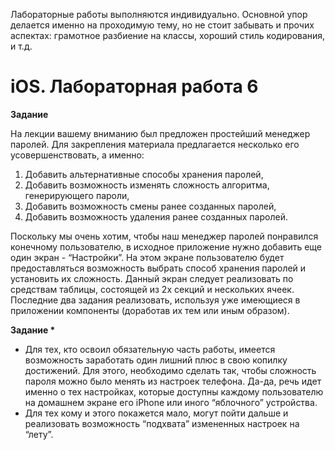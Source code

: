 Лабораторные работы выполняются индивидуально. Основной упор делается именно на проходимую тему, но не стоит забывать и прочих аспектах: грамотное разбиение на классы, хороший стиль кодирования, и т.д.

iOS. Лабораторная работа 6
==========================

**Задание**

На лекции вашему вниманию был предложен простейший менеджер паролей. Для закрепления материала предлагается несколько его усовершенствовать, а именно:

1. Добавить альтернативные способы хранения паролей,
2. Добавить возможность изменять сложность алгоритма, генерирующего пароли,
3. Добавить возможность смены ранее созданных паролей,
4. Добавить возможность удаления ранее созданных паролей.

Поскольку мы очень хотим, чтобы наш менеджер паролей понравился конечному пользователю, в исходное приложение нужно добавить еще один экран - “Настройки”. На этом экране пользователю будет предоставляться возможность выбрать способ хранения паролей и установить их сложность. Данный экран следует реализовать по средствам таблицы, состоящей из 2х секций и нескольких ячеек. Последние два задания реализовать, используя уже имеющиеся в приложении компоненты (доработав их тем или иным образом).

**Задание \***

* Для тех, кто освоил обязательную часть работы, имеется возможность заработать один лишний плюс в свою копилку достижений. Для этого, необходимо сделать так, чтобы сложность пароля можно было менять из настроек телефона. Да-да, речь идет именно о тех настройках, которые доступны каждому пользователю на домашнем экране его iPhone или иного “яблочного” устройства.
* Для тех кому и этого покажется мало, могут пойти дальше и реализовать возможность “подхвата” измененных настроек на “лету”. 
